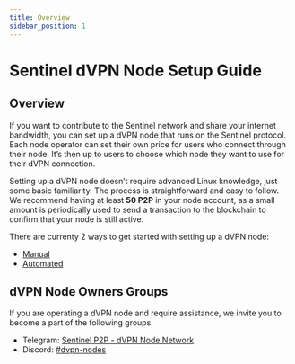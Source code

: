 ```yaml
---
title: Overview
sidebar_position: 1
---
```


# Sentinel dVPN Node Setup Guide

## Overview

If you want to contribute to the Sentinel network and share your internet bandwidth, you can set up a dVPN node that runs on the Sentinel protocol. Each node operator can set their own price for users who connect through their node. It’s then up to users to choose which node they want to use for their dVPN connection.

Setting up a dVPN node doesn’t require advanced Linux knowledge, just some basic familiarity. The process is straightforward and easy to follow. We recommend having at least **50 P2P** in your node account, as a small amount is periodically used to send a transaction to the blockchain to confirm that your node is still active.

There are currenty 2 ways to get started with setting up a dVPN node:

- [Manual](dvpn-node-setup/manual-setup)
- [Automated](/dvpn-node-setup/automated)


## dVPN Node Owners Groups

If you are operating a dVPN node and require assistance, we invite you to become a part of the following groups.

- Telegram: [Sentinel P2P - dVPN Node Network](https://t.me/SentinelNodeNetwork)
- Discord: [#dvpn-nodes](https://discord.com/channels/436630361313640469/436644009369403394)